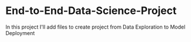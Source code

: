 # End-to-End-Data-Science-Project
In this project I'll add files to create project from Data Exploration to Model Deployment
